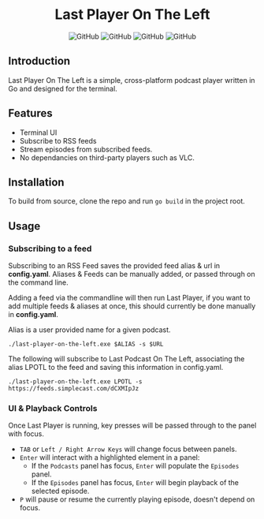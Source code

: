 <!-- markdownlint-disable MD004 MD033 MD034 -->

<div align="center">

# Last Player On The Left

</div>
<p align="center">
	<img alt="GitHub" src="https://img.shields.io/github/license/Wombatlord/last-player-on-the-left?logo=Github&logoColor=green">
	<img alt="GitHub" src="https://img.shields.io/github/last-commit/Wombatlord/last-player-on-the-left?color=purple&logo=github&logoColor=purple">
	<img alt="GitHub" src="https://img.shields.io/github/languages/top/Wombatlord/last-player-on-the-left?label=Go&logo=go">
	<img alt="GitHub" src="https://img.shields.io/github/go-mod/go-version/Wombatlord/last-player-on-the-left?logo=go"></p>

## Introduction
Last Player On The Left is a simple, cross-platform podcast player written in Go and designed for the terminal.

## Features
- Terminal UI
- Subscribe to RSS feeds
- Stream episodes from subscribed feeds.
- No dependancies on third-party players such as VLC.

## Installation
To build from source, clone the repo and run `go build` in the project root.

## Usage

### Subscribing to a feed
Subscribing to an RSS Feed saves the provided feed alias & url in **config.yaml**.
Aliases & Feeds can be manually added, or passed through on the command line.

Adding a feed via the commandline will then run Last Player, if you want to add multiple feeds & aliases at once, this should currently be done manually in **config.yaml**.

Alias is a user provided name for a given podcast.

`./last-player-on-the-left.exe $ALIAS -s $URL`

The following will subscribe to Last Podcast On The Left, associating the alias LPOTL to the feed and saving this information in config.yaml.

`./last-player-on-the-left.exe LPOTL -s https://feeds.simplecast.com/dCXMIpJz`

### UI & Playback Controls
Once Last Player is running, key presses will be passed through to the panel with focus.

- `TAB` or `Left / Right Arrow Keys` will change focus between panels.
- `Enter` will interact with a highlighted element in a panel:
	- If the `Podcasts` panel has focus, `Enter` will populate the `Episodes` panel.
	- If the `Episodes` panel has focus, `Enter` will begin playback of the selected episode.
- `P` will pause or resume the currently playing episode, doesn't depend on focus.